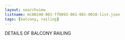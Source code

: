 ```yaml
---
layout: searchview
listname: mc00240-001-ff0093-001-001-0010-list.json
tags: [balcony, railing]
---
```

DETAILS OF BALCONY RAILING